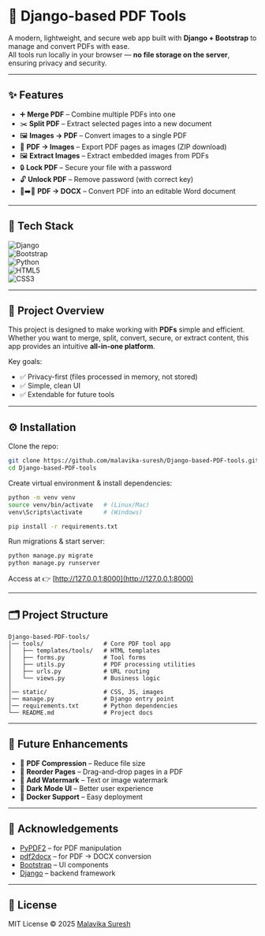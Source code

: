 # 📑 Django-based PDF Tools  

A modern, lightweight, and secure web app built with **Django + Bootstrap** to manage and convert PDFs with ease.  
All tools run locally in your browser — **no file storage on the server**, ensuring privacy and security.  

---

## ✨ Features  

- ➕ **Merge PDF** – Combine multiple PDFs into one  
- ✂️ **Split PDF** – Extract selected pages into a new document  
- 🖼️ **Images → PDF** – Convert images to a single PDF  
- 📄 **PDF → Images** – Export PDF pages as images (ZIP download)  
- 🖼️ **Extract Images** – Extract embedded images from PDFs  
- 🔒 **Lock PDF** – Secure your file with a password  
- 🔓 **Unlock PDF** – Remove password (with correct key)  
- 📄➡️📝 **PDF → DOCX** – Convert PDF into an editable Word document  

---

## 🚀 Tech Stack  

![Django](https://img.shields.io/badge/Django-092E20?style=for-the-badge&logo=django&logoColor=white)  
![Bootstrap](https://img.shields.io/badge/Bootstrap-7952B3?style=for-the-badge&logo=bootstrap&logoColor=white)  
![Python](https://img.shields.io/badge/Python-3776AB?style=for-the-badge&logo=python&logoColor=white)  
![HTML5](https://img.shields.io/badge/HTML5-E34F26?style=for-the-badge&logo=html5&logoColor=white)  
![CSS3](https://img.shields.io/badge/CSS3-1572B6?style=for-the-badge&logo=css3&logoColor=white)  

---

## 📌 Project Overview  

This project is designed to make working with **PDFs** simple and efficient.  
Whether you want to merge, split, convert, secure, or extract content, this app provides an intuitive **all-in-one platform**.  

Key goals:  
- ✅ Privacy-first (files processed in memory, not stored)  
- ✅ Simple, clean UI  
- ✅ Extendable for future tools  

---

## ⚙️ Installation  

Clone the repo:  

```bash
git clone https://github.com/malavika-suresh/Django-based-PDF-tools.git
cd Django-based-PDF-tools
```

Create virtual environment & install dependencies:  

```bash
python -m venv venv
source venv/bin/activate   # (Linux/Mac)
venv\Scripts\activate      # (Windows)

pip install -r requirements.txt
```

Run migrations & start server:  

```bash
python manage.py migrate
python manage.py runserver
```

Access at 👉 [http://127.0.0.1:8000](http://127.0.0.1:8000)  

---

## 🗂 Project Structure  

```
Django-based-PDF-tools/
│── tools/                 # Core PDF tool app
│   ├── templates/tools/   # HTML templates
│   ├── forms.py           # Tool forms
│   ├── utils.py           # PDF processing utilities
│   ├── urls.py            # URL routing
│   └── views.py           # Business logic
│
│── static/                # CSS, JS, images
│── manage.py              # Django entry point
│── requirements.txt       # Python dependencies
└── README.md              # Project docs
```

---

## 🔮 Future Enhancements  

- 📌 **PDF Compression** – Reduce file size  
- 📌 **Reorder Pages** – Drag-and-drop pages in a PDF  
- 📌 **Add Watermark** – Text or image watermark  
- 📌 **Dark Mode UI** – Better user experience  
- 📌 **Docker Support** – Easy deployment  

---

## 🙌 Acknowledgements  

- [PyPDF2](https://pypi.org/project/pypdf2/) – for PDF manipulation  
- [pdf2docx](https://pypi.org/project/pdf2docx/) – for PDF → DOCX conversion  
- [Bootstrap](https://getbootstrap.com/) – UI components  
- [Django](https://www.djangoproject.com/) – backend framework  

---

## 📜 License  

MIT License © 2025 [Malavika Suresh](https://github.com/malavika-suresh)  
